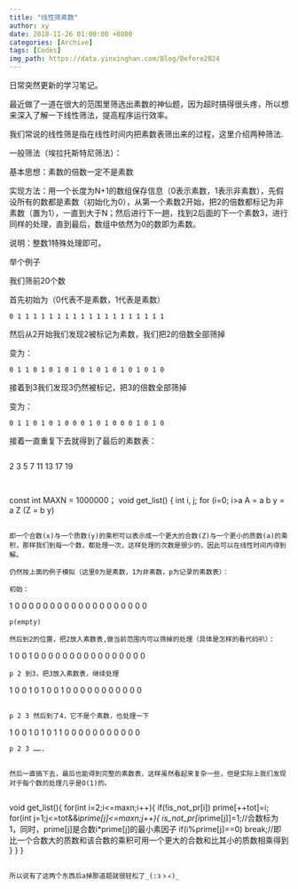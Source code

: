 ```yaml
---
title: "线性筛素数"
author: xy
date: 2018-11-26 01:00:00 +0800
categories: [Archive]
tags: [Codes]
img_path: https://data.yinxinghan.com/Blog/Before2024
---
```


日常突然更新的学习笔记。

最近做了一道在很大的范围里筛选出素数的神仙题，因为超时搞得很头疼，所以想来深入了解一下线性筛法，提高程序运行效率。

我们常说的线性筛是指在线性时间内把素数表筛出来的过程，这里介绍两种筛法.

一般筛法（埃拉托斯特尼筛法）：

基本思想：素数的倍数一定不是素数

实现方法：用一个长度为N+1的数组保存信息（0表示素数，1表示非素数），先假设所有的数都是素数（初始化为0），从第一个素数2开始，把2的倍数都标记为非素数（置为1），一直到大于N；然后进行下一趟，找到2后面的下一个素数3，进行同样的处理，直到最后，数组中依然为0的数即为素数。

说明：整数1特殊处理即可。

举个例子

我们筛前20个数

首先初始为（0代表不是素数，1代表是素数）
```
0 1 1 1 1 1 1 1 1 1 1 1 1 1 1 1 1 1 1 1
```

然后从2开始我们发现2被标记为素数，我们把2的倍数全部筛掉

变为：

```
0 1 1 0 1 0 1 0 1 0 1 0 1 0 1 0 1 0 1 0
```

接着到3我们发现3仍然被标记，把3的倍数全部筛掉

变为：

```
0 1 1 0 1 0 1 0 0 0 1 0 1 0 0 0 1 0 1 0
```

接着一直重复下去就得到了最后的素数表：

```0 1 1 0 1 0 1 0 0 0 1 0 1 0 0 0 1 0 1 0
```
2 3 5 7 11 13 17 19
```
 

```
const int MAXN = 1000000；
void get_list()
{
int i, j;
for (i=0; i>a A = a b y = a Z (Z = b y)
```

即一个合数(x)与一个质数(y)的乘积可以表示成一个更大的合数(Z)与一个更小的质数(a)的乘积，那样我们到每一个数，都处理一次，这样处理的次数是很少的，因此可以在线性时间内得到解。

仍然按上面的例子模拟（这里0为是素数，1为非素数，p为记录的素数表）：

初始：

```
1 0 0 0 0 0 0 0 0 0 0 0 0 0 0 0 0 0 0 0
```
p(empty)

然后到2的位置，把2放入素数表,做当前范围内可以筛掉的处理（具体是怎样的看代码叭）：
```
1 0 0 1 0 0 0 0 0 0 0 0 0 0 0 0 0 0 0 0
```
p 2 到3，把3放入素数表，继续处理

```
1 0 0 1 0 1 0 0 1 0 0 0 0 0 0 0 0 0 0 0
```

p 2 3 然后到了4，它不是个素数，也处理一下

```
1 0 0 1 0 1 0 1 1 0 0 0 0 0 0 0 0 0 0 0
```
p 2 3 …….


然后一直搞下去，最后也能得到完整的素数表，这样虽然看起来复杂一些，但是实际上我们发现对于每个数的处理几乎是O(1)的。


```
void get_list(){
for(int i=2;i<=maxn;i++){ if(!is_not_pr[i]) prime[++tot]=i; for(int j=1;j<=tot&&i*prime[j]<=maxn;j++){ is_not_pr[i*prime[j]]=1;//合数标为1，同时，prime[j]是合数i*prime[j]的最小素因子 if(i%prime[j]==0) break;//即比一个合数大的质数和该合数的乘积可用一个更大的合数和比其小的质数相乘得到 } } } 
```

所以说有了这两个东西后a掉那道题就很轻松了_(:зゝ∠)_